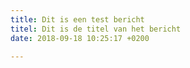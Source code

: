 ```yaml
---
title: Dit is een test bericht
titel: Dit is de titel van het bericht
date: 2018-09-18 10:25:17 +0200

---
```


